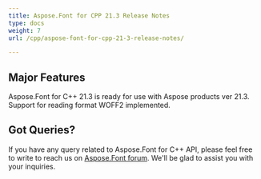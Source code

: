 ```yaml
---
title: Aspose.Font for CPP 21.3 Release Notes
type: docs
weight: 7
url: /cpp/aspose-font-for-cpp-21-3-release-notes/

---
```

## Major Features

Aspose.Font for  C++ 21.3 is ready for use with Aspose products ver 21.3.
Support for reading format WOFF2 implemented.


## Got Queries?
If you have any query related to Aspose.Font for C++ API, please feel free to write to reach us on [Aspose.Font forum](https://forum.aspose.com/c/font/). We'll be glad to assist you with your inquiries.
